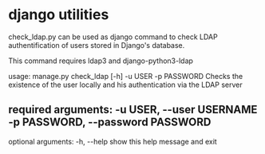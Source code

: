 # django utilities
check_ldap.py can be used as django command to check LDAP authentification of users stored in Django's database.

This command requires ldap3 and  django-python3-ldap 

usage: manage.py check_ldap [-h] -u USER -p PASSWORD 
Checks the existence of the user locally and his authentication via the LDAP
server

required arguments:
-u USER, --user USERNAME
-p PASSWORD, --password PASSWORD
--------------------------------------------------------

optional arguments:
  -h, --help            show this help message and exit
